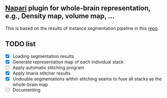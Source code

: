 ## [Napari](https://napari.org/stable/) plugin for whole-brain representation, e.g., Density map, volume map, ...

This is based on the results of instance segmentation pipeline in this [repo](https://github.com/chrisa142857/Lightsheet_microscopy_image_3D_nuclei_instance_segmentation).

## TODO list

 - [x] Loading segmentation results
 - [x] Generate representation map of each individual stack
 - [ ] Apply automatic stitching program
 - [x] Apply Imaris stitcher results
 - [x] Undouble segmentations within stitching seams to fuse all stacks as the whole-brain map
 - [ ] Documenting